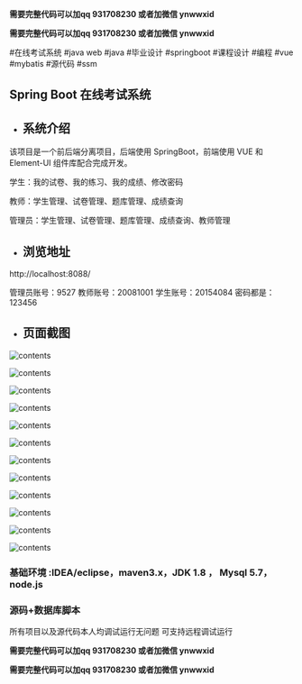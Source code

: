 **需要完整代码可以加qq  931708230 或者加微信 ynwwxid**

**需要完整代码可以加qq  931708230 或者加微信  ynwwxid**

#在线考试系统 #java web #java #毕业设计  #springboot #课程设计 #编程 #vue #mybatis #源代码 #ssm

## Spring Boot  在线考试系统

* ## 系统介绍
该项目是一个前后端分离项目，后端使用 SpringBoot，前端使用 VUE 和 Element-UI 组件库配合完成开发。

学生：我的试卷、我的练习、我的成绩、修改密码

教师：学生管理、试卷管理、题库管理、成绩查询

管理员：学生管理、试卷管理、题库管理、成绩查询、教师管理

* ## 浏览地址
http://localhost:8088/  
  
管理员账号：9527
教师账号：20081001
学生账号：20154084
密码都是：123456

* ## 页面截图

![contents](./picture/picture1.png)
  
![contents](./picture/picture2.png)
  
![contents](./picture/picture3.png)
  
![contents](./picture/picture4.png)
  
![contents](./picture/picture5.png)
  
![contents](./picture/picture6.png)
  
![contents](./picture/picture7.png)
  
![contents](./picture/picture8.png)

![contents](./picture/picture9.png)

![contents](./picture/picture10.png)
  
![contents](./picture/picture11.png)
  
![contents](./picture/picture12.png)
  
### 基础环境 :IDEA/eclipse，maven3.x，JDK 1.8 ， Mysql 5.7，node.js

### 源码+数据库脚本 

所有项目以及源代码本人均调试运行无问题 可支持远程调试运行
	
**需要完整代码可以加qq  931708230 或者加微信 ynwwxid**

**需要完整代码可以加qq  931708230 或者加微信  ynwwxid**
